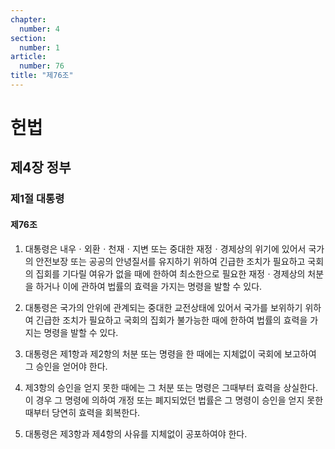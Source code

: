 ```yaml
---
chapter:
  number: 4
section:
  number: 1
article:
  number: 76
title: "제76조"
---
```

# 헌법

## 제4장 정부

### 제1절 대통령

#### 제76조

1. 대통령은 내우ㆍ외환ㆍ천재ㆍ지변 또는 중대한 재정ㆍ경제상의 위기에 있어서 국가의 안전보장 또는 공공의 안녕질서를 유지하기 위하여 긴급한 조치가 필요하고 국회의 집회를 기다릴 여유가 없을 때에 한하여 최소한으로 필요한 재정ㆍ경제상의 처분을 하거나 이에 관하여 법률의 효력을 가지는 명령을 발할 수 있다.

2. 대통령은 국가의 안위에 관계되는 중대한 교전상태에 있어서 국가를 보위하기 위하여 긴급한 조치가 필요하고 국회의 집회가 불가능한 때에 한하여 법률의 효력을 가지는 명령을 발할 수 있다.

3. 대통령은 제1항과 제2항의 처분 또는 명령을 한 때에는 지체없이 국회에 보고하여 그 승인을 얻어야 한다.

4. 제3항의 승인을 얻지 못한 때에는 그 처분 또는 명령은 그때부터 효력을 상실한다. 이 경우 그 명령에 의하여 개정 또는 폐지되었던 법률은 그 명령이 승인을 얻지 못한 때부터 당연히 효력을 회복한다.

5. 대통령은 제3항과 제4항의 사유를 지체없이 공포하여야 한다.
